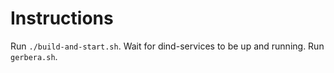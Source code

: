 # Instructions

Run `./build-and-start.sh`.
Wait for dind-services to be up and running.
Run `gerbera.sh`.
